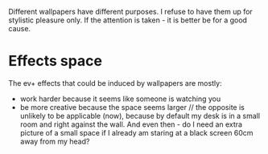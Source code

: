 Different wallpapers have different purposes. I refuse to have them up for stylistic pleasure only. If the attention is taken - it is better be for a good cause.

# Effects space
The ev+ effects that could be induced by wallpapers are mostly:

- work harder because it seems like someone is watching you
- be more creative because the space seems larger
	// the opposite is unlikely to be applicable (now), because by default my desk is in a small room and right against the wall. And even then - do I need an extra picture of a small space if I already am staring at a black screen 60cm away from my head?

